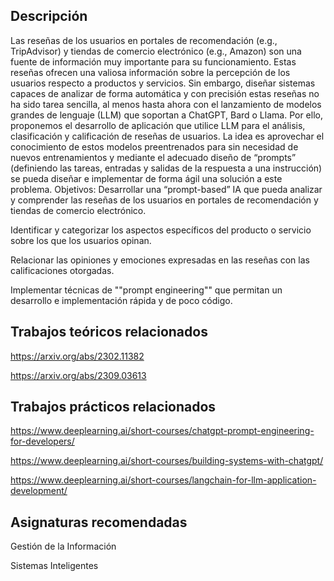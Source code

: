 ## Descripción

Las reseñas de los usuarios en portales de recomendación (e.g., TripAdvisor) y tiendas de comercio electrónico (e.g., Amazon) son una fuente de información muy importante para su funcionamiento. Estas reseñas ofrecen una valiosa información sobre la percepción de los usuarios respecto a productos y servicios. 
Sin embargo, diseñar sistemas capaces de analizar de forma automática y con precisión estas reseñas no ha sido tarea sencilla, al menos hasta ahora con el lanzamiento de modelos grandes de lenguaje (LLM) que soportan a ChatGPT, Bard o Llama. 
Por ello, proponemos el desarrollo de aplicación que utilice LLM para el análisis, clasificación y calificación de reseñas de usuarios.
La idea es aprovechar el conocimiento de estos modelos preentrenados para sin necesidad de nuevos entrenamientos y mediante el adecuado diseño de “prompts” (definiendo las tareas, entradas y salidas de la respuesta a una instrucción) 
se pueda diseñar e implementar de forma ágil una solución a este problema. 
Objetivos:
Desarrollar una “prompt-based” IA que pueda analizar y comprender las reseñas de los usuarios en portales de recomendación y tiendas de comercio electrónico.

Identificar y categorizar los aspectos específicos del producto o servicio sobre los que los usuarios opinan. 

Relacionar las opiniones y emociones expresadas en las reseñas con las calificaciones otorgadas. 

Implementar técnicas de ""prompt engineering"" que permitan un desarrollo e implementación rápida y de poco código.

## Trabajos teóricos relacionados

https://arxiv.org/abs/2302.11382

https://arxiv.org/abs/2309.03613

## Trabajos prácticos relacionados

https://www.deeplearning.ai/short-courses/chatgpt-prompt-engineering-for-developers/

https://www.deeplearning.ai/short-courses/building-systems-with-chatgpt/

https://www.deeplearning.ai/short-courses/langchain-for-llm-application-development/

## Asignaturas recomendadas

Gestión de la Información

Sistemas Inteligentes
